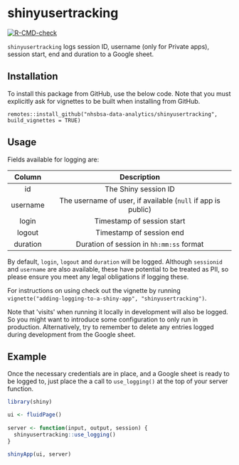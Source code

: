 
# shinyusertracking

<!-- badges: start -->
[![R-CMD-check](https://github.com/MarkMc1089/shinyusertracking/actions/workflows/R-CMD-check.yaml/badge.svg)](https://github.com/MarkMc1089/shinyusertracking/actions/workflows/R-CMD-check.yaml)
<!-- badges: end -->

`shinyusertracking` logs session ID, username (only for Private apps), session start, end and duration to a Google sheet.

## Installation

To install this package from GitHub, use the below code. Note that you must explicitly ask for vignettes to be built when installing from GitHub.

`remotes::install_github("nhsbsa-data-analytics/shinyusertracking", build_vignettes = TRUE)`

## Usage

Fields available for logging are:

Column|Description
:---:|:---: 
id|The Shiny session ID
username|The username of user, if available (`null` if app is public)
login|Timestamp of session start
logout|Timestamp of session end
duration|Duration of session in `hh:mm:ss` format

By default, `login`, `logout` and `duration` will be logged. Although `sessionid` and `username` are also available, these have potential to be treated as PII, so please ensure you meet any legal obligations if logging these.

For instructions on using check out the vignette by running `vignette("adding-logging-to-a-shiny-app", "shinyusertracking")`.

Note that 'visits' when running it locally in development will also be logged. So you might want to introduce some configuration to only run in production. Alternatively, try to remember to delete any entries logged during development from the Google sheet.

## Example

Once the necessary credentials are in place, and a Google sheet is ready to be logged to, just place the a call to `use_logging()` at the top of your server function.

``` r
library(shiny)

ui <- fluidPage()
  
server <- function(input, output, session) {
  shinyusertracking::use_logging()
}

shinyApp(ui, server)
```
